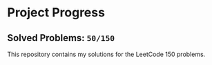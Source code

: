 # Project Progress

## Solved Problems: `50/150`
This repository contains my solutions for the LeetCode 150 problems.
